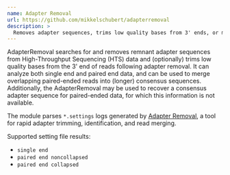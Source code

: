 ```yaml
---
name: Adapter Removal
url: https://github.com/mikkelschubert/adapterremoval
description: >
  Removes adapter sequences, trims low quality bases from 3' ends, or merges overlapping pairs into consensus
---
```


AdapterRemoval searches for and removes remnant adapter sequences from High-Throughput Sequencing (HTS) data and (optionally) trims low quality bases from the 3' end of reads following adapter removal. It can analyze both single end and paired end data, and can be used to merge overlapping paired-ended reads into (longer) consensus sequences. Additionally, the AdapterRemoval may be used to recover a consensus adapter sequence for paired-ended data, for which this information is not available.

The module parses `*.settings` logs generated by
[Adapter Removal](https://github.com/mikkelschubert/adapterremoval),
a tool for rapid adapter trimming, identification, and read merging.

Supported setting file results:

- `single end`
- `paired end noncollapsed`
- `paired end collapsed`
